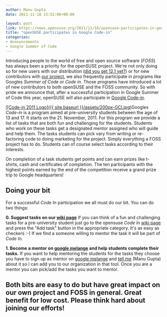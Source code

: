 ```yaml
---
author: Manu Gupta
date: 2011-11-18 15:52:06+00:00

layout: post
link: https://news.opensuse.org/2011/11/18/opensuse-participates-in-google-code-in/
title: "openSUSE participates in Google Code-in"
categories:
- Announcements
- Google Summer of Code
---
```

Introducing people to the world of free and open source software (_FOSS_) has always been a priority for the openSUSE project. We're not only doing so for new users with our distribution ([did you get 12.1 yet?](https://news.opensuse.org/2011/11/16/opensuse-12-1-all-green/)) or for new contributors with [our project](http://en.opensuse.org/Portal:How_to_participate), we also frequently participate in programs like Googles _Summer of Code_ or _Code in_. Those programs have introduced a lot of new contributors to both openSUSE and the FOSS community. So with pride we announce that, after a successful participation in Google Summer of Code this year, openSUSE will also participate in [Google Code-in](http://google-melange.com/).
<!-- more -->
[![Code-in 2011 Logo]({{ site.baseurl }}/assets/200px-GCI.jpg)](http://www.google-melange.com/gci/homepage/google/gci2011)Googles _Code-in_ is a program aimed at pre-university students between the age of 13 and 17. It starts on the 21. November, 2011. For this program we provide a list of tasks that are both fun and challenging for the students. Students who work on these tasks get a designated mentor assigned who will guide and help them. The tasks students can pick vary from writing or re-factoring code to doing marketing for the project. Simply everything a FOSS project has to do. Students can of course select tasks according to their interests.

On completion of a task students get points and  can earn prizes like t-shirts, cash and certificates of completion. The  ten participants with the highest points earned by the end of the  competition receive a grand prize trip to Google headquarters!


## Doing your bit


For a successful _Code In_ participation we all must do our bit. You can do two things:

**0. Suggest tasks on our [wiki page](http://en.opensuse.org//openSUSE:GCI_Tasks)**
If you can think of a fun and challenging tasks for a pre-university student just go to the opensuse _Code In_ [wiki page](http://en.opensuse.org//openSUSE:GCI_Tasks) and press the "Add task" button in the appropriate category. It's as easy as checkers :-) If we find a someone willing to mentor the task it will be part of _Code In_.

**1. Become a mentor on [google melange](http://www.google-melange.com/gci/profile/google/gci2011) and help students complete their tasks.**
If you want to help mentoring the students for the tasks they choose you have to sign up as mentor on [google melange](http://www.google-melange.com/gci/profile/google/gci2011) and [tell me](mailto:manugupt1@gmail.com) (Manu Gupta) about it so I can add you to our organization in that tool. Once you are a mentor you can pick/add the tasks you want to mentor.


## Both bits are easy to do but have great impact on our own project and FOSS in general. Great benefit for low cost. Please think hard about joining our efforts!

		
